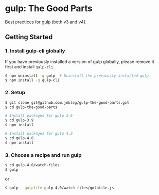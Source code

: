 # gulp: The Good Parts

Best practices for gulp (both v3 and v4).

## Getting Started

### 1. Install gulp-cli globally

If you have previously installed a version of gulp globally, please remove it first and install `gulp-cli`.

```bash
$ npm uninstall -g gulp  # Uninstall the previously installed gulp
$ npm install -g gulp-cli
```

### 2. Setup

```bash
$ git clone git@github.com:jmblog/gulp-the-good-parts.git
$ cd gulp-the-good-parts

# Install packages for gulp 3.9
$ cd gulp-3.9
$ npm install

# Install packages for gulp 4.0
$ cd gulp-4.0
$ npm install
```

### 3. Choose a recipe and run gulp

```bash
$ cd gulp-4.0/watch-files
$ gulp
```

or

```bash
$ gulp --gulpfile gulp-4.0/watch-files/gulpfile.js
```
